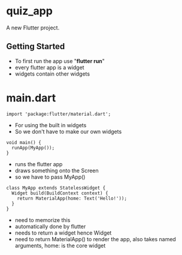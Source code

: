 # quiz_app

A new Flutter project.

## Getting Started
- To first run the app use "**flutter run**"
- every flutter app is a widget
- widgets contain other widgets

# main.dart 
```
import 'package:flutter/material.dart';
```
- For using the built in widgets
- So we don't have to make our own widgets 

```
void main() {
  runApp(MyApp());
}
```
- runs the flutter app
- draws something onto the Screen
- so we have to pass MyApp() 

```
class MyApp extends StatelessWidget {  
  Widget build(BuildContext context) {
    return MaterialApp(home: Text('Hello!'));
  }
}
```
- need to memorize this
- automatically done by flutter
- needs to return a widget hence Widget
- need to return MaterialApp() to render the app, also takes named arguments, home: is the core widget
